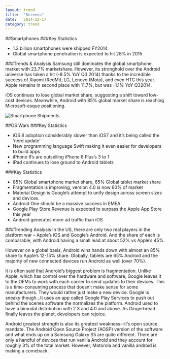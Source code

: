 ```yaml
---
layout: trend
title:  "Screens"
date:   2014-12-17
category: trend
---
```


##Smartphones
###Key Statistics
 - 1.3 billion smartphones were shipped FY2014
 - Global smartphone penetration is expected to hit 28% in 2015

###Trends & Analysis
Samsung still dominates the global smartphone market with 23.7% marketshare. However, its stronghold over the Android universe has taken a hit (-8.5% YoY Q3 2014) thanks to the incredible success of Xiaomi (RedMi), LG, Lenovo (Moto), and even HTC this year. Apple remains in second place with 11.7%, but was -1.1% YoY Q32014.

iOS continues to lose global market share, suggesting a shift toward low-cost devices. Meanwhile, Android with 85% global market share is reaching Microsoft-esque positioning.

<img src="http://static1.businessinsider.com/image/547dc5cc6da811201f10debe-1200/.jpg" alt="Smartphone Shipments" class="">

##OS Wars
###Key Statistics
 - iOS 8 adoption considerably slower than iOS7 and it’s being called the ‘nerd update’
 - New programming language Swift making it even easier for developers to build apps
 - iPhone 6’s are outselling iPhone 6 Plus’s 3 to 1
 - iPad continues to lose ground to Android tablets

###Key Statistics
 - 85% Global smartphone market share, 65% Global tablet market share
 - Fragmentation is improving, version 4.0 is now 60% of market
 - Material Design is Google’s attempt to unify design across screen sizes and devices.
 - Android One should be a massive success in EMEA
 - Google Play Store Revenue is expected to surpass the Apple App Store this year
 - Android generates more ad traffic than iOS

###Trending Analysis
In the US, there are only two real players in the platform war – Apple’s iOS and Google’s Android.  And the share of each is comparable, with Android having a small lead at about 52% vs Apple’s 45%.

However on a global basis, Android wins hands down with almost an 85% share to Apple’s 12-15% share. Globally, tablets are 65% Android and the majority of new connected devices run Android as well (over 70%).

It is often said that Android’s biggest problem is fragmentation. Unlike Apple, which has control over the hardware and software, Google leaves it to the OEMs to work with each carrier to send updates to their devices. This is a time-consuming process that doesn’t make sense for some manufacturers. They would rather just make a new device. Google is sneaky though...It uses an app called Google Play Services to push out behind the scenes software the normalizes the platform. Android used to have a bimodal distribution with 2.3 and 4.0 and above. As Gingerbread finally leaves the planet, developers can rejoice. 

Android greatest strength is also its greatest weakness--it’s open source mandate. The Android Open Source Project (AOSP) version of the software and what ends up on a Samsung Galaxy S5 are quite different. There are only a handful of devices that run vanilla Android and they account for roughly 3% of the total market. However, Motorola and vanilla android is making a comeback. 
